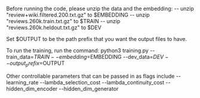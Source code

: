 Before running the code, please unzip the data and the embedding:
    -- unzip "review+wiki.filtered.200.txt.gz" to $EMBEDDING
    -- unzip "reviews.260k.train.txt.gz" to $TRAIN
    -- unzip "reviews.260k.heldout.txt.gz" to $DEV
    
Set $OUTPUT to be the path prefix that you want the output files to have.

To run the training, run the command:
    python3 training.py --train_data=$TRAIN --embedding=$EMBEDDING --dev_data=$DEV --output_prefix=$OUTPUT
    
Other controllable parameters that can be passed in as flags include
    --learning_rate
    --lambda_selection_cost
    --lambda_continuity_cost
    --hidden_dim_encoder
    --hidden_dim_generator